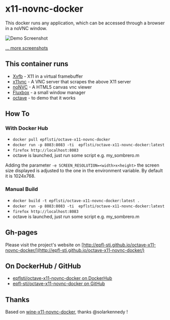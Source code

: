 # x11-novnc-docker

This docker runs any application, which can be accessed through a browser in a noVNC window.

![Demo Screenshot](http://epfl-sti.github.io/octave-x11-novnc-docker/images/lorenz.png)

[... more screenshots](http://epfl-sti.github.io/octave-x11-novnc-docker/#screenshots)

## This container runs

* [Xvfb](http://www.x.org/releases/X11R7.6/doc/man/man1/Xvfb.1.xhtml) - X11 in a virtual framebuffer
* [x11vnc](http://www.karlrunge.com/x11vnc/) - A VNC server that scrapes the above X11 server
* [noNVC](https://kanaka.github.io/noVNC/) - A HTML5 canvas vnc viewer
* [Fluxbox](http://www.fluxbox.org/) - a small window manager
* [octave](http://www.gnu.org/software/octave/) - to demo that it works

## How To

### With Docker Hub

* `docker pull epflsti/octave-x11-novnc-docker`
* `docker run -p 8083:8083 -ti  epflsti/octave-x11-novnc-docker:latest`
* `firefox http://localhost:8083`
* octave is launched, just run some script e.g. my_sombrero.m

Adding the parameter `-e SCREEN_RESOLUTION=<width>x<height>` the screen size displayed is adjusted to the one in the environment variable. By default it is 1024x768.

### Manual Build

* `docker build -t epflsti/octave-x11-novnc-docker:latest .`
* `docker run -p 8083:8083 -ti  epflsti/octave-x11-novnc-docker:latest`
* `firefox http://localhost:8083`
* octave is launched, just run some script e.g. my_sombrero.m

## Gh-pages
Please visit the project's website on [http://epfl-sti.github.io/octave-x11-novnc-docker/](http://epfl-sti.github.io/octave-x11-novnc-docker/)

## On DockerHub / GitHub

* [epflsti/octave-x11-novnc-docker on DockerHub](https://registry.hub.docker.com/u/epflsti/octave-x11-novnc-docker/)
* [epfl-sti/octave-x11-novnc-docker on GitHub](https://github.com/epfl-sti/octave-x11-novnc-docker)

## Thanks
Based on [wine-x11-novnc-docker](https://github.com/solarkennedy/wine-x11-novnc-docker), thanks @solarkennedy !
